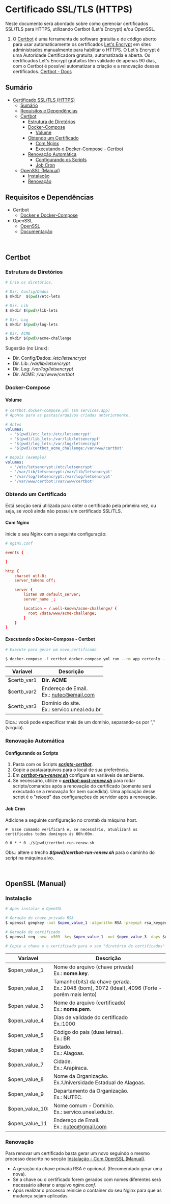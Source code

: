 # Certificado SSL/TLS (HTTPS)

Neste documento será abordado sobre como gerenciar certificados SSL/TLS para HTTPS, utilizando Certbot (Let's Encrypt) e/ou OpenSSL.

1. O [Certbot](https://certbot.eff.org/) é uma ferramenta de software gratuita e de código aberto para usar automaticamente os certificados [Let's Encrypt](https://letsencrypt.org/) em sites administrados manualmente para habilitar o HTTPS. O Let's Encrypt é uma Autoridade Certificadora gratuita, automatizada e aberta. Os certificados Let's Encrypt gratuitos têm validade de apenas 90 dias, com o Certbot é possível automatizar a criação e a renovação desses certificados. [Certbot - Docs](https://eff-certbot.readthedocs.io/en/stable/intro.html)

## Sumário

- [Certificado SSL/TLS (HTTPS)](#certificado-ssltls-https)
  - [Sumário](#sumário)
  - [Requisitos e Dependências](#requisitos-e-dependências)
  - [Certbot](#certbot)
    - [Estrutura de Diretórios](#estrutura-de-diretórios)
    - [Docker-Compose](#docker-compose)
      - [Volume](#volume)
    - [Obtendo um Certificado](#obtendo-um-certificado)
      - [Com Nginx](#com-nginx)
      - [Executando o Docker-Compose - Certbot](#executando-o-docker-compose---certbot)
    - [Renovação Automática](#renovação-automática)
      - [Configurando os Scripts](#configurando-os-scripts)
      - [Job Cron](#job-cron)
  - [OpenSSL (Manual)](#openssl-manual)
    - [Instalação](#instalação)
    - [Renovação](#renovação)

## Requisitos e Dependências

- Certbot
  - [Docker e Docker-Compose](https://docs.docker.com/)
- OpenSSL
  - [OpenSSL](https://www.openssl.org/)
  - [Documentação](https://www.openssl.org/docs/)

<br>

## Certbot

### Estrutura de Diretórios

```bash
# Crie os diretórios.

# Dir. Config/Dados
$ mkdir  $(pwd)/etc-lets

# Dir. Lib
$ mkdir $(pwd)/lib-lets

# Dir. Log
$ mkdir $(pwd)/log-lets

# Dir. ACME
$ mkdir $(pwd)/acme-challenge
```

Sugestão (no Linux):
- Dir. Config/Dados: */etc/letsencrypt*
- Dir. Lib: */var/lib/letsencrypt*
- Dir. Log: */var/log/letsencrypt*
- Dir. ACME: */var/www/certbot*

### Docker-Compose

#### Volume

```yml
# certbot.docker-compose.yml (Em services.app)
# Aponte para as pastas/arquivos criadas anteriormente.

# Antes
volumes:
  - '$(pwd)/etc_lets:/etc/letsencrypt'
  - '$(pwd)/lib_lets:/var/lib/letsencrypt'
  - '$(pwd)/log_lets:/var/log/letsencrypt'
  - '$(pwd)/certbot_acme_challenge:/var/www/certbot'

# Depois (exemplo)
volumes:
  - '/etc/letsencrypt:/etc/letsencrypt'
  - '/var/lib/letsencrypt:/var/lib/letsencrypt'
  - '/var/log/letsencrypt:/var/log/letsencrypt'
  - '/var/www/certbot:/var/www/certbot'
```

### Obtendo um Certificado

Está secção será utilizada para obter o certificado pela primeira vez, ou seja, se você ainda não possui um certificado SSL/TLS.

#### Com Nginx

Inicie o seu Nginx com a seguinte configuração:

```conf
# nginx.conf

events {

}

http {
    charset utf-8;
    server_tokens off;

    server {
        listen 80 default_server;
        server_name _;

        location ~ /.well-known/acme-challenge/ {
          root /data/www/acme-challenge;
        }
    }
}
```

#### Executando o Docker-Compose - Certbot

```bash
# Execute para gerar um novo certificado

$ docker-compose -f certbot.docker-compose.yml run --rm app certonly --webroot --webroot-path=$certb_var1 -m $certb_var2 -d $certb_var3 --agree-tos
```

| Varíavel     | Descrição                                     |
| ------------ | --------------------------------------------- |
| \$certb_var1 | **Dir. ACME**                                 |
| \$certb_var2 | Endereço de Email.<br>Ex.: nutec@email.com    |
| \$certb_var3 | Domínio do site.<br>Ex.: servico.uneal.edu.br |

Dica.: você pode especificar mais de um domínio, separando-os por "," (virgula).


### Renovação Automática

#### Configurando os Scripts

1. Pasta com os Scripts [***scripts-certbot***](./scripts-certbot).
2. Copie a pasta/arquivos para o local de sua preferência.
3. Em [***certbot-run-renew.sh***](./scripts-certbot/certbot-run-renew.sh) configure as variáveis de ambiente.
4. Se necessário, utilize o [***certbot-post-renew.sh***](scripts-certbot/certbot-post-renew.sh) para rodar scripts/comandos após a renovação do certificado (somente será executado se a renovação for bem sucedida). Uma aplicação desse script é o "*reload*" das configurações do servidor após a renovação.

#### Job Cron

Adicione a seguinte configuração no crontab da máquina host.

```
#  Esse comando verificará e, se necessário, atualizará os certificados todos domingos às 00h:00m.

0 0 * * 0 ./$(pwd)/certbot-run-renew.sh
```

Obs.: altere o trecho ***\$(pwd)/certbot-run-renew.sh*** para o caminho do script na máquina alvo.



<br>

## OpenSSL (Manual)

### Instalação

```bash
# Após instalar o OpenSSL

# Geração de chave privada RSA
$ openssl genpkey -out $open_value_1 -algorithm RSA -pkeyopt rsa_keygen_bits:$open_value_2

# Geração de certificado
$ openssl req -new -x509 -key $open_value_1 -out $open_value_3 -days $open_value_4 -subj="/C=$open_value_5/ST=$open_value_6/L=$open_value_7/O=$open_value_8/OU=$open_value_9/CN=$open_value_10/emailAddress=$open_value_11"

# Copie a chave e o certificado para o seu "diretório de certificados" 
```

| Varíavel         | Descrição                                                                                        |
| ---------------- | ------------------------------------------------------------------------------------------------ |
| \$open_value_1   | Nome do arquivo (chave privada)<br>Ex.: **nome.key**.                                            |
| \$open_value_2   | Tamanho(bits) da chave gerada.<br>Ex.: 2048 (bom), 3072 (Ideal), 4096 (Forte - porém mais lento) |
| \$open_value_3   | Nome do arquivo (certificado)<br>Ex.: **nome.pem**.                                              |
| \$open_value_4   | Dias de validade do certificado<br>Ex.:1000                                                      |
| \$open_value_5   | Código do país (duas letras).<br>Ex.: BR                                                         |
| \$open_value_6   | Estado.<br>Ex.: Alagoas.                                                                         |
| \$open_value_7   | Cidade.<br>Ex.: Arapiraca.                                                                       |
| \$open_value_8   | Nome da Organização.<br>Ex.:Universidade Estadual de Alagoas.                                    |
| \$open_value_9   | Departamento da Organização.<br>Ex.: NUTEC.                                                      |
| \$open_value_10: | Nome comum - Domínio.<br>Ex.: servico.uneal.edu.br.                                              |
| \$open_value_11  | Endereço de Email.<br>Ex.: nutec@gmail.com                                                       |

### Renovação

Para renovar um certificado basta gerar um novo seguindo o mesmo processo descrito no secção [Instalação - Com OpenSSL (Manual)](#instalação---openssl).

- A geração da chave privada RSA é opcional. (Recomendado gerar uma nova).
- Se a chave ou o certificado forem gerados com nomes diferentes será necessário alterar o arquivo *nginx.conf*.
- Após realizar o processo reinicie o container do seu Nginx para que as mudança sejam aplicadas.
